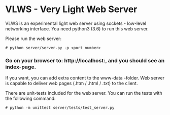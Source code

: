 # VLWS - Very Light Web Server

VLWS is an experimental light web server using sockets - low-level networking interface.
You need python3 (3.6) to run this web server.

Please run the web server:
```
# python server/server.py -p <port number>
```

### Go on your browser to: http://localhost:<port number>, and you should see an index-page.

If you want, you can add extra content to the www-data -folder.
Web server is capable to deliver web pages (.htm / .html / .txt) to the client.

There are unit-tests included for the web server.
You can run the tests with the following command:
```
# python -m unittest server/tests/test_server.py
```
